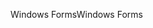 <span data-ttu-id="f0053-101">Windows Forms</span><span class="sxs-lookup"><span data-stu-id="f0053-101">Windows Forms</span></span>